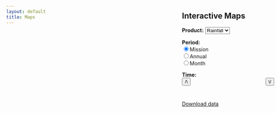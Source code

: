 ```yaml
---
layout: default
title: Maps
---
```

<link rel="stylesheet" href="{{ 'static/leaflet-1.0.3/leaflet.css' | prepend: site.baseurl }}" />
<script src="{{ 'static/leaflet-1.0.3/leaflet.js' | prepend: site.baseurl }}"></script>
<!-- <script src="{{ 'static/leaflet.vectorgrid-1.2.0/Leaflet.VectorGrid.bundled.js' | prepend: site.baseurl }}"></script> -->
<script src="{{ 'static/leaflet-ajax/leaflet.ajax.min.js' | prepend: site.baseurl }}"></script>
<style>
#map {
  position: absolute;
  top: 56px;
  bottom: 0;
  right: 260px;
  left: 0;
}
#content {
  position: absolute;
  top: 56px;
  bottom: 0;
  right: 5px;
  width: 250px;
}
.info {
  padding: 4px 4px;
  font: 14px/16px Arial;
  background: white;
  background: rgba(255,255,255,0.7);
  box-shadow: 0 0 15px rgba(0,0,0,0.2);
  border-radius: 5px;
}
</style>

<div class="home">
  <div id="map"></div>
  <div id="content">
    <h2>Interactive Maps</h2>
    <p><b>Product:</b> <select id="product-selector">
                         <option value="rain">Rainfall</option>
                       </select></p>
    <p><b>Period:</b><br />
    <label><input type="radio" name="period-selector" id="period-selector-mission" value="mission" onchange="changeperiod(); changetime();" checked="checked"><span class="checkable">Mission</span></label><br />
                      <label><input type="radio" name="period-selector" id="period-selector-year" value="year" onchange="changeperiod(); changetime();"><span class="checkable">Annual</span></label><br />
                      <label><input type="radio" name="period-selector" id="period-selector-month" value="month" onchange="changeperiod(); changetime();"><span class="checkable">Month</span></label></p>
    <div name="time-div" styl="display: none; visibility: hidden;"><p><b>Time:</b> <span id="time-options"></span><br />
    <button id="backward-button" class="error" style="float: left;" onClick="selectBackward();">/\</button> <button id="forward-button" class="error" style="float: right;" onClick="selectForward();">\/</button></p><br /><br /></div>
    <p><a href="{{ 'download' | prepend: site.baseurl }}" id="download-link">Download data</a></p>

  </div>

<!-- <script src="{{ 'test.js' | prepend: site.baseurl }}"></script> -->

<script>
function getColor(d) {
    return d > 10 ? '#A63603' :
           d > 8 ? '#E6550D' :
           d > 6 ? '#FD8D3C' :
           d > 4 ? '#FDAE6B' :
           d > 2 ? '#FDD0A2' :
           d > 0 ? '#FEEDDE' :
                   '#FFFFFF';
};

function style(feature) {
    return {
        fillColor: getColor(feature.properties.data),
        fillOpacity: 0.65,
        stroke: false
    };
};

var map = L.map('map', {worldCopyJump: true}).setView([35, 0], 3);
L.tileLayer('http://lecuyer.aos.wisc.edu/maps/{z}/{x}/{y}.png').addTo(map);

var info = L.control();

info.onAdd = function(map) {
    this._div = L.DomUtil.create('div', 'info');
    this.update();
    return this._div;
};

info.update = function(props) {
    this._div.innerHTML = '<h3>Rainfall</h3><p>' + (props ? props.data+' mm/day' : 'Hover over a point') + '</p>';
};

info.addTo(map);

function highlightFeature(e) {
    layer = e.target;
    info.update(layer.feature.properties);
};

function onEachFeature(feature, layer) {
    layer.on({
        mouseover: highlightFeature
    });
}

//geojson = L.geoJson(test, {onEachFeature: onEachFeature, style: style}).addTo(map);

function changeperiod() {
    div = '<select id="time-selector" onchange="changetime();" onclick="changetime();">';
    var backwardButton = document.getElementById('backward-button');
    var forwardButton = document.getElementById('forward-button');
    if (document.getElementById('period-selector-month').checked) {
        backwardButton.disabled = false;
        forwardButton.disabled = false;
        for (i = 2007; i < 2011; i++) {
            for (j = 1; j < 13; j++) {
                div += '<option value="' + i.toString() + ('0'+j.toString()).slice(-2) + '">' + i.toString() + '-' + ('0'+j.toString()).slice(-2) + '</option>';
            }
        }
    } else if (document.getElementById('period-selector-year').checked) {
        backwardButton.disabled = false;
        forwardButton.disabled = false;
        for (i = 2007; i < 2011; i++) {
            div += '<option value="' + i.toString() + '">' + i.toString() + '</option>';
        }
    } else if (document.getElementById('period-selector-mission').checked) {
        backwardButton.disabled = true;
        forwardButton.disabled = true;
        div += '<option value="">Mission</option>';
    }
    div += '</select>';
    document.getElementById('time-options').innerHTML = div;
}

changeperiod();


var oldTime = document.getElementById('time-selector').value;
var geojson = L.geoJson.ajax('{{ 'data/gpcp-' | prepend: site.baseurl }}'+oldTime+'.geojson', {onEachFeature: onEachFeature, style: style});
geojson.addTo(map)

function changetime() {
    var newTime = document.getElementById('time-selector').value;
    if (newTime != oldTime) {
        geojson.refresh('{{ 'data/gpcp-' | prepend: site.baseurl }}'+newTime+'.geojson');
        oldTime = newTime;
    }
}

function selectBackward() {
    var element = document.getElementById('time-selector');
    if (element.selectedIndex != 0) {
        element.options[element.selectedIndex - 1].selected = true;
    } else {
        element.options[element.options.length - 1].selected = true;
    }
    changetime();
}

function selectForward() {
    var element = document.getElementById('time-selector');
    if (element.selectedIndex < (element.options.length - 1)) {
        element.options[element.selectedIndex + 1].selected = true;
    } else {
        element.options[0].selected = true;
    }
    changetime();
}

/*
var vectorGrid = L.vectorGrid.slicer( test, {
    rendererFactory: L.svg.tile, interactive: true,
       vectorTileLayerStyles: {
           sliced: function(properties, zoom) {
               var p = Math.round(properties.data / 2) + 1;
               return {
                   fillColor: p == 0 ? '#FEEDDE' :
                              p == 1 ? '#FDD0A2' :
                              p == 2 ? '#FDAE6B' :
                              p == 3 ? '#FD8D3C' :
                              p == 4 ? '#E6550D' : '#A63603',
                   fillOpacity: 0.65,
                   stroke: false,
                   fill: true
               }
           }
       }
       })
       .on('mouseover', function(e) {
           var properties = e.layer.properties;
           L.popup().setContent(properties.data+' mm/day')
               .setLatLng(e.latlng)
               .openOn(map);
       })
            .addTo(map);
*/

</script>

</div>
